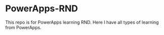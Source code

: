 # PowerApps-RND
This repo is for PowerApps learning RND.
Here I have all types of learning from PowerApps.
